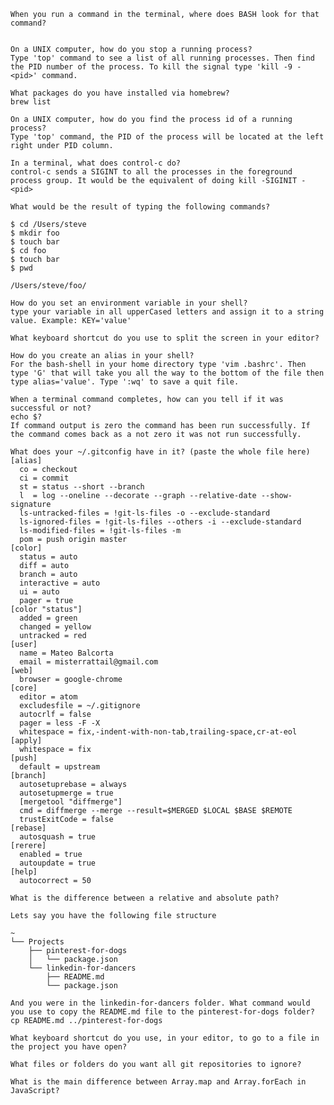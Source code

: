 
    When you run a command in the terminal, where does BASH look for that command?


    On a UNIX computer, how do you stop a running process?
    Type 'top' command to see a list of all running processes. Then find the PID number of the process. To kill the signal type 'kill -9 -<pid>' command.

    What packages do you have installed via homebrew?
    brew list

    On a UNIX computer, how do you find the process id of a running process?
    Type 'top' command, the PID of the process will be located at the left right under PID column.

    In a terminal, what does control-c do?
    control-c sends a SIGINT to all the processes in the foreground process group. It would be the equivalent of doing kill -SIGINIT -<pid>

    What would be the result of typing the following commands?

    $ cd /Users/steve
    $ mkdir foo
    $ touch bar
    $ cd foo
    $ touch bar
    $ pwd

    /Users/steve/foo/

    How do you set an environment variable in your shell?
    type your variable in all upperCased letters and assign it to a string value. Example: KEY='value'

    What keyboard shortcut do you use to split the screen in your editor?

    How do you create an alias in your shell?
    For the bash-shell in your home directory type 'vim .bashrc'. Then type 'G' that will take you all the way to the bottom of the file then type alias='value'. Type ':wq' to save a quit file.

    When a terminal command completes, how can you tell if it was successful or not?
    echo $?
    If command output is zero the command has been run successfully. If the command comes back as a not zero it was not run successfully.

    What does your ~/.gitconfig have in it? (paste the whole file here)
    [alias]
      co = checkout
      ci = commit
      st = status --short --branch
      l  = log --oneline --decorate --graph --relative-date --show-signature
      ls-untracked-files = !git-ls-files -o --exclude-standard
      ls-ignored-files = !git-ls-files --others -i --exclude-standard
      ls-modified-files = !git-ls-files -m
      pom = push origin master
    [color]
      status = auto
      diff = auto
      branch = auto
      interactive = auto
      ui = auto
      pager = true
    [color "status"]
      added = green
      changed = yellow
      untracked = red
    [user]
      name = Mateo Balcorta
      email = misterrattail@gmail.com
    [web]
      browser = google-chrome
    [core]
      editor = atom
      excludesfile = ~/.gitignore
      autocrlf = false
      pager = less -F -X
      whitespace = fix,-indent-with-non-tab,trailing-space,cr-at-eol
    [apply]
      whitespace = fix
    [push]
      default = upstream
    [branch]
      autosetuprebase = always
      autosetupmerge = true
      [mergetool "diffmerge"]
      cmd = diffmerge --merge --result=$MERGED $LOCAL $BASE $REMOTE
      trustExitCode = false
    [rebase]
      autosquash = true
    [rerere]
      enabled = true
      autoupdate = true
    [help]
      autocorrect = 50

    What is the difference between a relative and absolute path?

    Lets say you have the following file structure

    ~
    └── Projects
        ├── pinterest-for-dogs
        │   └── package.json
        └── linkedin-for-dancers
            ├── README.md
            └── package.json

    And you were in the linkedin-for-dancers folder. What command would you use to copy the README.md file to the pinterest-for-dogs folder?
    cp README.md ../pinterest-for-dogs

    What keyboard shortcut do you use, in your editor, to go to a file in the project you have open?

    What files or folders do you want all git repositories to ignore?

    What is the main difference between Array.map and Array.forEach in JavaScript?